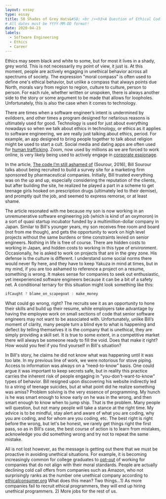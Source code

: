 ```yaml
---
layout: essay
type: essay
title: 50 Shades of Grey Hats&#58; <br /><h3>A Question of Ethical Coding Practices</h3>
# All dates must be YYYY-MM-DD format!
date: 2020-04-23
labels:
  - Software Engineering
  - Ethics
  - Career
---
```


Ethics may seem black and white to some, but for most it lives in a shady, grey world. This is not necessarily my point of view, it just is. At this moment, people are actively engaging in unethical behavior across all spectrums of society. The expression "moral compass" is often used to define one's ethical behavior, but unlike a compass that always points due North, morals vary from region to region, culture to culture, person to person. For each rule, whether written or unspoken, there is always another side to the story or some argument to be made that allows for loopholes. Unfortunately, this is also the case when it comes to technology. 

There are times when a software engineer’s intent is undermined by evildoers, and other times a program designed for nefarious reasons is ultimately used for good. Technology is used for just about everything nowadays so when we talk about ethics in technology, or ethics as it applies to software engineering, we are really just talking about ethics, period. For example, an app designed to bring people together to talk about religion might be used to start a cult. Social media and dating apps are often used for [human trafficking](https://polarisproject.org/wp-content/uploads/2018/08/A-Roadmap-for-Systems-and-Industries-to-Prevent-and-Disrupt-Human-Trafficking-Social-Media.pdf). Zoom, now used by millions as we are forced to work online, is very likely being used to actively engage in [corporate espionage](https://time.com/5818851/spies-target-americans-zoom-others/). 

In the article, <span style="text-decoration:underline">The code I’m still ashamed of</span> (Sourour, 2016), Bill Sourour talks about being recruited to build a survey site for a marketing firm sponsored by pharmaceutical companies. Initially, Bill trusted everything was on the up and up, especially considering the reputation of the clients, but after building the site, he realized he played a part in a scheme to get teenage girls hooked on prescription drugs (ultimately led to their demise), and promptly quit the job, and seemed to express remorse, or at least shame.

The article resonated with me because my son is now working in an unremunerative software engineering job (which is kind of an oxymoron) in a sort of quasi startup incubator funded by a multimillion-dollar company in Japan. Similar to Bill's younger years, my son receives free room and board (not from me though), and gets the opportunity to work on high level projects without the same burdens or time constraints levied on senior engineers. Nothing in life is free of course. There are hidden costs to working in Japan, and hidden costs to working in this type of environment. Occasionally, he is asked to work on projects that are in the grey zone. His defense is the culture is different. I understand some social norms there would never fly here, and they have to keep Yakuza in mind at times, but in my mind, if you are too ashamed to reference a project on a resume, something is wrong. It makes sense for companies to seek out enthusiastic, yet inexperienced software engineers because it can be a bit of a safety net. A conditional ternary for this situation might look something like this:

```javascript
ifCaught ? blame_on_scapegoat : make_money
```

What could go wrong, right? The recruits see it as an opportunity to hone their skills and build up their resume, while employers take advantage by having the employee work on small sections of code that senior software engineers may not want to be associated with. Unfortunately, unlike Bill’s moment of clarity, many people turn a blind eye to what is happening and deflect by telling themselves it is the company that is unethical, they are simply providing a skill set. It is true to some extent, in a competitive market there will always be someone ready to fill the void. Does that make it right? How would you feel if you find yourself in Bill's situation?

In Bill's story, he claims he did not know what was happening until it was too late. In my previous line of work, we were notorious for stove piping. Access to information was always on a “need-to-know” basis. One could argue it was important to keep secrets safe, but in reality this practice carries the inherent risk of people engaging in "you-don't-want-to-know" types of behavior. Bill resigned upon discovering his website indirectly led to a string of teenage suicides, but at what point did he realize something was amiss? Problem solving is the very essence of programming. My hunch is he was smart enough to know early on he was in the wrong, and then smart enough to know when to jump ship. That is the problem. Many people will question, but not many people will take a stance at the right time. My advice is to be mindful, stay alert and aware of what you are coding, why you are coding, and for whom are you coding, etc. The best right is right before the wrong, but let's be honest, we rarely get things right the first pass, so as in Bill's case, the best course of action is to learn from mistakes, acknowledge you did something wrong and try not to repeat the same mistake.

All is not lost however, as the message is getting out there that we must be proactive in avoiding unethical situations. For example, it is becoming increasingly common for college graduates to [opt-out](https://www.buzzfeednews.com/article/carolineodonovan/silicon-valley-tech-companies-recruiting-protests-ethical) of working for companies that do not align with their moral standards. People are actually declining cold call offers from companies such as Amazon, who not surprisingly ranks as the number one unethical company according to [ethicalconsumer.org](https://www.ethicalconsumer.org/retailers/five-unethical-companies) What does this mean? Two things...1) As more companies fail to recruit ethical programmers, they will end up hiring unethical programmers. 2) More jobs for the rest of us. 
